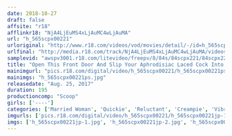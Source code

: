 ```yaml
---
date: 2018-10-27
draft: false
affsite: "r18"
afflinkr18: "NjA4LjEuMS4xLjAuMC4wLjAuMA"
url: "h_565scpx00221"
urloriginal: "http://www.r18.com/videos/vod/movies/detail/-/id=h_565scpx00221"
urlfinal: "http://media.r18.com/track/NjA4LjEuMS4xLjAuMC4wLjAuMA/videos/vod/movies/detail/-/id=h_565scpx00221"
samplevid: "awspv3001.r18.com/litevideo/freepv/8/84s/84scpx221/84scpx221_dmb_w.mp4"
title: "Open This Front Door And Slip Your Aphrodisiac Laced Cock Into A Loose Housewife For Some Home Delivery Quickie Sex!! 3"
mainimgurl: "pics.r18.com/digital/video/h_565scpx00221/h_565scpx00221ps.jpg"
mainimgs: "h_565scpx00221ps.jpg"
releasedate: "Aug. 25, 2017"
duration: 195
productioncomp: "Scoop"
girls: ['----']
categories: ['Married Woman', 'Quickie', 'Reluctant', 'Creampie', 'Vibrator', 'Substance Use', 'Deep Throat', 'Hi-Def']
imgurls: ['pics.r18.com/digital/video/h_565scpx00221/h_565scpx00221jp-1.jpg', 'pics.r18.com/digital/video/h_565scpx00221/h_565scpx00221jp-2.jpg', 'pics.r18.com/digital/video/h_565scpx00221/h_565scpx00221jp-3.jpg', 'pics.r18.com/digital/video/h_565scpx00221/h_565scpx00221jp-4.jpg', 'pics.r18.com/digital/video/h_565scpx00221/h_565scpx00221jp-5.jpg', 'pics.r18.com/digital/video/h_565scpx00221/h_565scpx00221jp-6.jpg', 'pics.r18.com/digital/video/h_565scpx00221/h_565scpx00221jp-7.jpg', 'pics.r18.com/digital/video/h_565scpx00221/h_565scpx00221jp-8.jpg', 'pics.r18.com/digital/video/h_565scpx00221/h_565scpx00221jp-9.jpg', 'pics.r18.com/digital/video/h_565scpx00221/h_565scpx00221jp-10.jpg', 'pics.r18.com/digital/video/h_565scpx00221/h_565scpx00221jp-11.jpg', 'pics.r18.com/digital/video/h_565scpx00221/h_565scpx00221jp-12.jpg', 'pics.r18.com/digital/video/h_565scpx00221/h_565scpx00221jp-13.jpg', 'pics.r18.com/digital/video/h_565scpx00221/h_565scpx00221jp-14.jpg', 'pics.r18.com/digital/video/h_565scpx00221/h_565scpx00221jp-15.jpg', 'pics.r18.com/digital/video/h_565scpx00221/h_565scpx00221jp-16.jpg', 'pics.r18.com/digital/video/h_565scpx00221/h_565scpx00221jp-17.jpg', 'pics.r18.com/digital/video/h_565scpx00221/h_565scpx00221jp-18.jpg', 'pics.r18.com/digital/video/h_565scpx00221/h_565scpx00221jp-19.jpg', 'pics.r18.com/digital/video/h_565scpx00221/h_565scpx00221jp-20.jpg']
imgs: ['h_565scpx00221jp-1.jpg', 'h_565scpx00221jp-2.jpg', 'h_565scpx00221jp-3.jpg', 'h_565scpx00221jp-4.jpg', 'h_565scpx00221jp-5.jpg', 'h_565scpx00221jp-6.jpg', 'h_565scpx00221jp-7.jpg', 'h_565scpx00221jp-8.jpg', 'h_565scpx00221jp-9.jpg', 'h_565scpx00221jp-10.jpg', 'h_565scpx00221jp-11.jpg', 'h_565scpx00221jp-12.jpg', 'h_565scpx00221jp-13.jpg', 'h_565scpx00221jp-14.jpg', 'h_565scpx00221jp-15.jpg', 'h_565scpx00221jp-16.jpg', 'h_565scpx00221jp-17.jpg', 'h_565scpx00221jp-18.jpg', 'h_565scpx00221jp-19.jpg', 'h_565scpx00221jp-20.jpg']
---
```

